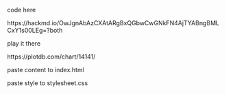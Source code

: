 <p>code here</p>
<p>https://hackmd.io/OwJgnAbAzCXAtARgBxQGbwCwGNkFN4AjTYABngBMLCxY1s00LEg=?both</p>
<p>play it there</p>
<p>https://plotdb.com/chart/14141/</p>
<p>paste content to index.html</p>
<p>paste style to stylesheet.css</p>
